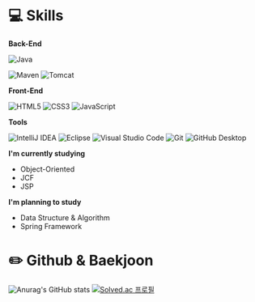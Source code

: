 # 💻 Skills

**Back-End**

![Java](https://img.shields.io/badge/java-%23ED8B00.svg?style=for-the-badge&logo=java&logoColor=white)

![Maven](https://img.shields.io/badge/Apache%20Maven-C71A36.svg?style=for-the-badge&logo=Apache%20Maven&logoColor=white)
![Tomcat](https://img.shields.io/badge/Apache%20Tomcat-F8DC75.svg?style=for-the-badge&logo=Apache%20Tomcat&logoColor=white)



**Front-End**

![HTML5](https://img.shields.io/badge/html5-%23E34F26.svg?style=for-the-badge&logo=html5&logoColor=white)
![CSS3](https://img.shields.io/badge/css3-%231572B6.svg?style=for-the-badge&logo=css3&logoColor=white)
![JavaScript](https://img.shields.io/badge/javascript-%23323330.svg?style=for-the-badge&logo=javascript&logoColor=%23F7DF1E)

**Tools**

![IntelliJ IDEA](https://img.shields.io/badge/IntelliJIDEA-000000.svg?style=for-the-badge&logo=intellij-idea&logoColor=white)
![Eclipse](https://img.shields.io/badge/Eclipse-FE7A16.svg?style=for-the-badge&logo=Eclipse&logoColor=white)
![Visual Studio Code](https://img.shields.io/badge/Visual%20Studio%20Code-0078d7.svg?style=for-the-badge&logo=visual-studio-code&logoColor=white)
![Git](https://img.shields.io/badge/git-%23F05033.svg?style=for-the-badge&logo=git&logoColor=white)
![GitHub Desktop](https://img.shields.io/badge/github%20desktop-9933CC.svg?style=for-the-badge&logo=github&logoColor=white)


**I'm currently studying**

* Object-Oriented
* JCF
* JSP

**I'm planning to study**

* Data Structure & Algorithm
* Spring Framework

# ✏️ Github & Baekjoon

![Anurag's GitHub stats](https://github-readme-stats.vercel.app/api?username=Com-Sun&show_icons=true&theme=radical) [![Solved.ac
프로필](http://mazassumnida.wtf/api/v2/generate_badge?boj=shiningj96)](https://solved.ac/shiningj96)
